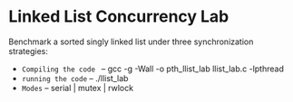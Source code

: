 

# Linked List Concurrency Lab

Benchmark a sorted singly linked list under three synchronization strategies:
- `Compiling the code `  – gcc -g -Wall -o pth_llist_lab llist_lab.c -lpthread
- `running the code`   – ./llist_lab <mode> <threads> <n> <m> <mMember> <mInsert> <mDelete> <runs>
- `Modes`  – serial | mutex | rwlock


